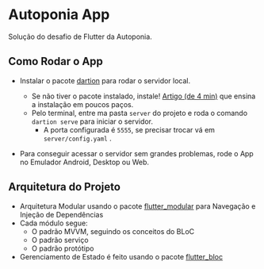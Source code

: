 # Autoponia App

Solução do desafio de Flutter da Autoponia.

## Como Rodar o App

- Instalar o pacote [dartion](https://pub.dev/packages/dartion) para rodar o servidor local.
    - Se não tiver o pacote instalado, instale! [Artigo (de 4 min)](https://medium.com/@correiarangel/mini-servidor-web-no-flutter-com-dartion-56c43e57d225) que ensina a instalação em poucos paços.
    - Pelo terminal, entre ma pasta `server` do projeto e roda o comando `dartion serve` para iniciar o servidor. 
        - A porta configurada é `5555`, se precisar trocar vá em `server/config.yaml` .

- Para conseguir acessar o servidor sem grandes problemas, rode o App no Emulador Android, Desktop ou Web.

## Arquitetura do Projeto

- Arquitetura Modular usando o pacote [flutter_modular](https://pub.dev/packages/flutter_modular) para Navegação e Injeção de Dependências
- Cada módulo segue:
    - O padrão MVVM, seguindo os conceitos do BLoC
    - O padrão serviço
    - O padrão protótipo
- Gerenciamento de Estado é feito usando o pacote [flutter_bloc](https://pub.dev/packages/flutter_bloc)





